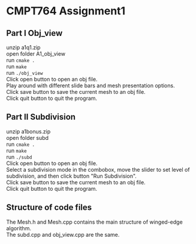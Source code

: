# CMPT764 Assignment1

## Part I Obj_view 
unzip a1q1.zip  
open folder A1_obj_view   
run ```cmake . ```  
run ```make```   
run ```./obj_view```   
Click open button to open an obj file.   
Play around with different slide bars and mesh presentation options.   
Click save button to save the current mesh to an obj file.    
Click quit button to quit the program.    

## Part II Subdivision   
unzip a1bonus.zip      
open folder subd        
run ```cmake . ```          
run ```make```         
run ```./subd```          
Click open button to open an obj file.      
Select a subdivision mode in the combobox, move the slider to set level of subdivision, and then click button "Run Subdivision".        
Click save button to save the current mesh to an obj file.           
Click quit button to quit the program.          

## Structure of code files        
The Mesh.h and Mesh.cpp contains the main structure of winged-edge algorithm.           
The subd.cpp and obj_view.cpp are the same.            
